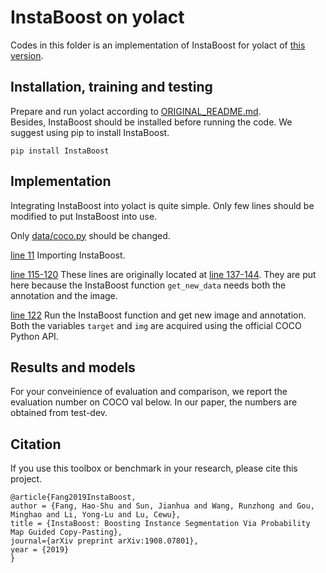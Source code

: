 # InstaBoost on yolact

Codes in this folder is an implementation of InstaBoost for yolact of [this version](https://github.com/dbolya/yolact/tree/29e809e563d0c3e6c47c5c6716b8cc81686a2b24).

## Installation, training and testing

Prepare and run yolact according to [ORIGINAL_README.md](ORIGINAL_README.md).  
Besides, InstaBoost should be installed before running the code. 
We suggest using pip to install InstaBoost.

``` shell
pip install InstaBoost 
```

## Implementation

Integrating InstaBoost into yolact is quite simple.
Only few lines should be modified to put InstaBoost into use.

Only [data/coco.py](data/coco.py) should be changed.
  
[line 11](data/coco.py#L11) Importing InstaBoost.

[line 115-120](data/coco.py#L115-L120) These lines are originally located at [line 137-144](data/coco.py#L137-L144). They are put here because the InstaBoost function `get_new_data` needs both the annotation and the image.

[line 122](data/coco.py#L122) Run the InstaBoost function and get new image and annotation. Both the variables `target` and `img` are acquired using the official COCO Python API.


## Results and models

For your conveinience of evaluation and comparison, we report the evaluation number on COCO val below. In our paper, the numbers are obtained from test-dev.

## Citation

If you use this toolbox or benchmark in your research, please cite this project.

```
@article{Fang2019InstaBoost,
author = {Fang, Hao-Shu and Sun, Jianhua and Wang, Runzhong and Gou, Minghao and Li, Yong-Lu and Lu, Cewu},
title = {InstaBoost: Boosting Instance Segmentation Via Probability Map Guided Copy-Pasting},
journal={arXiv preprint arXiv:1908.07801},
year = {2019}
}
```
